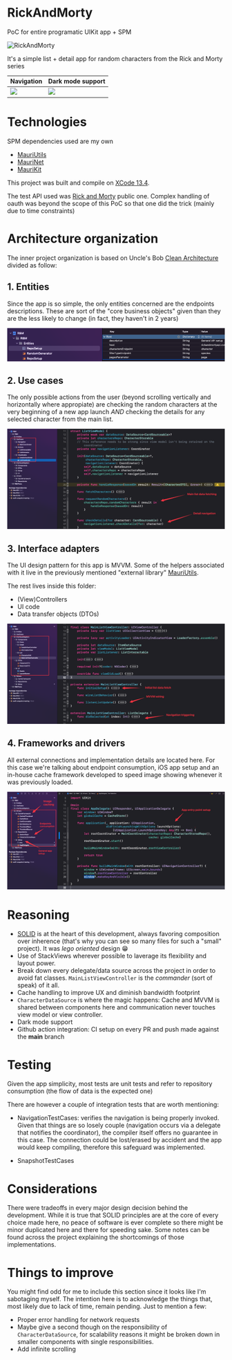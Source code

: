 # RickAndMorty
PoC for entire programatic UIKit app + SPM

![RickAndMorty](https://user-images.githubusercontent.com/1657723/109507856-ee278480-7a7d-11eb-9f55-ac27703b29ce.jpg)

It's a simple list + detail app for random characters from the Rick and Morty series

| Navigation | Dark mode support |
| --- | --- |
|  <img src="https://github.com/mchirino89/RickAndMorty/blob/main/Preview/2023-01-10%205.33.15%20PM.gif" width="300"/>  |  <img src="https://github.com/mchirino89/RickAndMorty/blob/main/Preview/2023-01-10%205.33.21%20PM.gif" width="300"/>  |

# Technologies

SPM dependencies used are my own 

* [MauriUtils](https://github.com/GeekingwithMauri/MauriUtils)
* [MauriNet](https://github.com/GeekingwithMauri/MauriNet)
* [MauriKit](https://github.com/GeekingwithMauri/MauriKit)

This project was built and compile on [XCode 13.4](https://download.developer.apple.com/Developer_Tools/Xcode_13.4/Xcode_13.4.xip).

The test API used was [Rick and Morty](https://rickandmortyapi.com) public one. Complex handling of oauth was beyond the scope of this PoC so that one did the trick (mainly due to time constraints)

# Architecture organization

The inner project organization is based on Uncle's Bob [Clean Architecture](https://blog.cleancoder.com/uncle-bob/2012/08/13/the-clean-architecture.html) divided as follow:

## 1. Entities

Since the app is so simple, the only entities concerned are the endpoints descriptions. These are sort of the "core business objects" given than they are the less likely to change (in fact, they haven't in 2 years)

![1](https://github.com/mchirino89/RickAndMorty/blob/main/DocResources/1_Entities.png)

## 2. Use cases

The only possible actions from the user (beyond scrolling vertically and horizontally where appropiate) are checking the random characters at the very beginning of a new app launch _AND_ checking the details for any selected character from the main list.

![2](https://github.com/mchirino89/RickAndMorty/blob/main/DocResources/2_UseCases.png)

## 3. Interface adapters

The UI design pattern for this app is MVVM. Some of the helpers associated with it live in the previously mentioned "external library" [MauriUtils](https://github.com/GeekingwithMauri/MauriUtils/tree/main/Sources/MauriUtils/MVVM). 

The rest lives inside this folder:

- (View)Controllers 
- UI code
- Data transfer objects (DTOs)

![3](https://github.com/mchirino89/RickAndMorty/blob/main/DocResources/3_Adapters.png)

## 4. Frameworks and drivers

All external connections and implementation details are located here. For this case we're talking about endpoint consumption, iOS app setup and an in-house cache framework developed to speed image showing whenever it was previously loaded.

![4](https://github.com/mchirino89/RickAndMorty/blob/main/DocResources/4_Drivers.png)

# Reasoning

- [SOLID](https://www.youtube.com/watch?v=TMuno5RZNeE&ab_channel=Peoplecareer) is at the heart of this development, always favoring composition over inherence (that's why you can see so many files for such a "small" project). It was _lego oriented_ design 😁
- Use of StackViews wherever possible to laverage its flexibility and layout power.
- Break down every delegate/data source across the project in order to avoid fat classes. `MainListViewController` is the _commander_ (sort of speak) of it all.
- Cache handling to improve UX and diminish bandwidth footprint 
- `CharacterDataSource` is where the magic happens: Cache and MVVM is shared between components here and communication never touches view model or view controller.
- Dark mode support
- Github action integration: CI setup on every PR and push made against the **main** branch

# Testing

Given the app simplicity, most tests are unit tests and refer to repository consumption (the flow of data is the expected one)

There are however a couple of integration tests that are worth mentioning:

- NavigationTestCases: verifies the navigation is being properly invoked. Given that things are so losely couple (navigation occurs via a delegate that notifies the coordinator), the compiler itself offers no guarantee in this case. The connection could be lost/erased by accident and the app would keep compiling, therefore this safeguard was implemented.

- SnapshotTestCases

# Considerations 

There were tradeoffs in every major design decision behind the development. While it is true that SOLID principles are at the core of every choice made here, no peace of software is ever complete so there might be minor duplicated here and there for speeding sake. Some notes can be found across the project explaining the shortcomings of those implementations. 

# Things to improve
You might find odd for me to include this section since it looks like I'm sabotaging myself. The intention here is to acknowledge the things that, most likely due to lack of time, remain pending. Just to mention a few:

- Proper error handling for network requests
- Maybe give a second though on the responsibility of `CharacterDataSource`, for scalability reasons it might be broken down in smaller components with single responsibilities.
- Add infinite scrolling 
